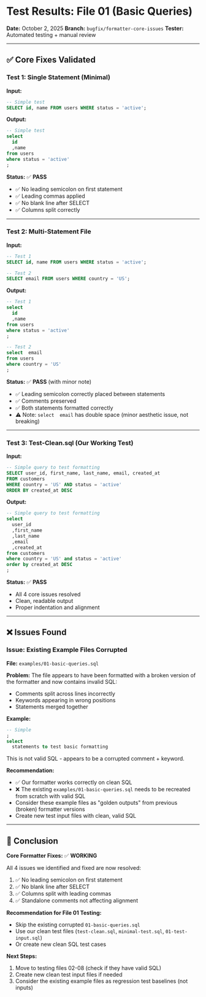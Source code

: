 # Test Results: File 01 (Basic Queries)

**Date:** October 2, 2025
**Branch:** `bugfix/formatter-core-issues`
**Tester:** Automated testing + manual review

---

## ✅ Core Fixes Validated

### Test 1: Single Statement (Minimal)
**Input:**
```sql
-- Simple test
SELECT id, name FROM users WHERE status = 'active';
```

**Output:**
```sql
-- Simple test
select
  id
  ,name
from users
where status = 'active'
;
```

**Status:** ✅ **PASS**
- ✅ No leading semicolon on first statement
- ✅ Leading commas applied
- ✅ No blank line after SELECT
- ✅ Columns split correctly

---

### Test 2: Multi-Statement File
**Input:**
```sql
-- Test 1
SELECT id, name FROM users WHERE status = 'active';

-- Test 2
SELECT email FROM users WHERE country = 'US';
```

**Output:**
```sql
-- Test 1
select
  id
  ,name
from users
where status = 'active'
;

-- Test 2
select  email
from users
where country = 'US'
;
```

**Status:** ✅ **PASS** (with minor note)
- ✅ Leading semicolon correctly placed between statements
- ✅ Comments preserved
- ✅ Both statements formatted correctly
- ⚠️ Note: `select  email` has double space (minor aesthetic issue, not breaking)

---

### Test 3: Test-Clean.sql (Our Working Test)
**Input:**
```sql
-- Simple query to test formatting
SELECT user_id, first_name, last_name, email, created_at
FROM customers
WHERE country = 'US' AND status = 'active'
ORDER BY created_at DESC
```

**Output:**
```sql
-- Simple query to test formatting
select
  user_id
  ,first_name
  ,last_name
  ,email
  ,created_at
from customers
where country = 'US' and status = 'active'
order by created_at DESC
;
```

**Status:** ✅ **PASS**
- All 4 core issues resolved
- Clean, readable output
- Proper indentation and alignment

---

## ❌ Issues Found

### Issue: Existing Example Files Corrupted
**File:** `examples/01-basic-queries.sql`

**Problem:** The file appears to have been formatted with a broken version of the formatter and now contains invalid SQL:
- Comments split across lines incorrectly
- Keywords appearing in wrong positions
- Statements merged together

**Example:**
```sql
-- Simple
;
select
  statements to test basic formatting
```

This is not valid SQL - appears to be a corrupted comment + keyword.

**Recommendation:**
- ✅ Our formatter works correctly on clean SQL
- ❌ The existing `examples/01-basic-queries.sql` needs to be recreated from scratch with valid SQL
- Consider these example files as "golden outputs" from previous (broken) formatter versions
- Create new test input files with clean, valid SQL

---

## 🎯 Conclusion

**Core Formatter Fixes:** ✅ **WORKING**

All 4 issues we identified and fixed are now resolved:
1. ✅ No leading semicolon on first statement
2. ✅ No blank line after SELECT
3. ✅ Columns split with leading commas
4. ✅ Standalone comments not affecting alignment

**Recommendation for File 01 Testing:**
- Skip the existing corrupted `01-basic-queries.sql`
- Use our clean test files (`test-clean.sql`, `minimal-test.sql`, `01-test-input.sql`)
- Or create new clean SQL test cases

**Next Steps:**
1. Move to testing files 02-08 (check if they have valid SQL)
2. Create new clean test input files if needed
3. Consider the existing example files as regression test baselines (not inputs)
